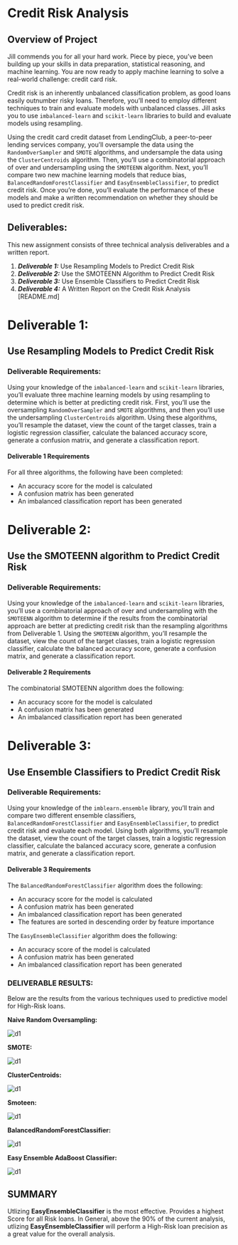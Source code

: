 # Credit Risk Analysis

## Overview of Project
Jill commends you for all your hard work. Piece by piece, you’ve been building up your skills in data preparation, statistical reasoning, and machine learning. You are now ready to apply machine learning to solve a real-world challenge: credit card risk.

Credit risk is an inherently unbalanced classification problem, as good loans easily outnumber risky loans. Therefore, you’ll need to employ different techniques to train and evaluate models with unbalanced classes. Jill asks you to use `imbalanced-learn` and `scikit-learn` libraries to build and evaluate models using resampling.

Using the credit card credit dataset from LendingClub, a peer-to-peer lending services company, you’ll oversample the data using the `RandomOverSampler` and `SMOTE` algorithms, and undersample the data using the `ClusterCentroids` algorithm. Then, you’ll use a combinatorial approach of over and undersampling using the `SMOTEENN` algorithm. Next, you’ll compare two new machine learning models that reduce bias, `BalancedRandomForestClassifier` and `EasyEnsembleClassifier`, to predict credit risk. Once you’re done, you’ll evaluate the performance of these models and make a written recommendation on whether they should be used to predict credit risk.

## Deliverables:
This new assignment consists of three technical analysis deliverables and a written report.

1. ***Deliverable 1:*** Use Resampling Models to Predict Credit Risk
2. ***Deliverable 2:*** Use the SMOTEENN Algorithm to Predict Credit Risk
3. ***Deliverable 3:*** Use Ensemble Classifiers to Predict Credit Risk
4. ***Deliverable 4:*** A Written Report on the Credit Risk Analysis [README.md]

# Deliverable 1:  
## Use Resampling Models to Predict Credit Risk 
### Deliverable Requirements:

Using your knowledge of the `imbalanced-learn` and `scikit-learn` libraries, you’ll evaluate three machine learning models by using resampling to determine which is better at predicting credit risk. First, you’ll use the oversampling `RandomOverSampler` and `SMOTE` algorithms, and then you’ll use the undersampling `ClusterCentroids` algorithm. Using these algorithms, you’ll resample the dataset, view the count of the target classes, train a logistic regression classifier, calculate the balanced accuracy score, generate a confusion matrix, and generate a classification report.

#### Deliverable 1 Requirements

For all three algorithms, the following have been completed:
- An accuracy score for the model is calculated
- A confusion matrix has been generated
- An imbalanced classification report has been generated 


# Deliverable 2:  
## Use the SMOTEENN algorithm to Predict Credit Risk 
### Deliverable Requirements:

Using your knowledge of the `imbalanced-learn` and `scikit-learn` libraries, you’ll use a combinatorial approach of over and undersampling with the `SMOTEENN` algorithm to determine if the results from the combinatorial approach are better at predicting credit risk than the resampling algorithms from Deliverable 1. Using the `SMOTEENN` algorithm, you’ll resample the dataset, view the count of the target classes, train a logistic regression classifier, calculate the balanced accuracy score, generate a confusion matrix, and generate a classification report.

#### Deliverable 2 Requirements

The combinatorial SMOTEENN algorithm does the following:
- An accuracy score for the model is calculated
- A confusion matrix has been generated
- An imbalanced classification report has been generated  


# Deliverable 3:  
## Use Ensemble Classifiers to Predict Credit Risk 
### Deliverable Requirements:

Using your knowledge of the `imblearn.ensemble` library, you’ll train and compare two different ensemble classifiers, `BalancedRandomForestClassifier` and `EasyEnsembleClassifier`, to predict credit risk and evaluate each model. Using both algorithms, you’ll resample the dataset, view the count of the target classes, train a logistic regression classifier, calculate the balanced accuracy score, generate a confusion matrix, and generate a classification report.

#### Deliverable 3 Requirements

The `BalancedRandomForestClassifier` algorithm does the following:
- An accuracy score for the model is calculated 
- A confusion matrix has been generated 
- An imbalanced classification report has been generated 
- The features are sorted in descending order by feature importance

The `EasyEnsembleClassifier` algorithm does the following:
- An accuracy score of the model is calculated 
- A confusion matrix has been generated 
- An imbalanced classification report has been generated  


### DELIVERABLE RESULTS:
Below are the results from the various techniques used to predictive model for High-Risk loans.  


**Naive Random Oversampling:**  

![d1](https://github.com/ZZaman1989/Credit_Risk_Analysis/blob/main/Resources/Naive.png)

**SMOTE:**  

![d1](https://github.com/ZZaman1989/Credit_Risk_Analysis/blob/main/Resources/SMOTE.png)

**ClusterCentroids:**  

![d1](https://github.com/ZZaman1989/Credit_Risk_Analysis/blob/main/Resources/Cluster.png)

**Smoteen:**  

![d1](https://github.com/ZZaman1989/Credit_Risk_Analysis/blob/main/Resources/Smoteen.png)


**BalancedRandomForestClassifier:**  

![d1](https://github.com/ZZaman1989/Credit_Risk_Analysis/blob/main/Resources/Balance%20Random%20Forest%20Classifier.png)

**Easy Ensemble AdaBoost Classifier:**

![d1](https://github.com/ZZaman1989/Credit_Risk_Analysis/blob/main/Resources/East%20Ensemble%20AdaBoost%20Classifier.png)

## SUMMARY

Utlizing **EasyEnsembleClassifier** is the most effective. Provides a highest Score for all Risk loans.
In General, above the 90% of the current analysis, utlizing **EasyEnsembleClassifier** will perform a High-Risk loan precision as a great value for the overall analysis. 